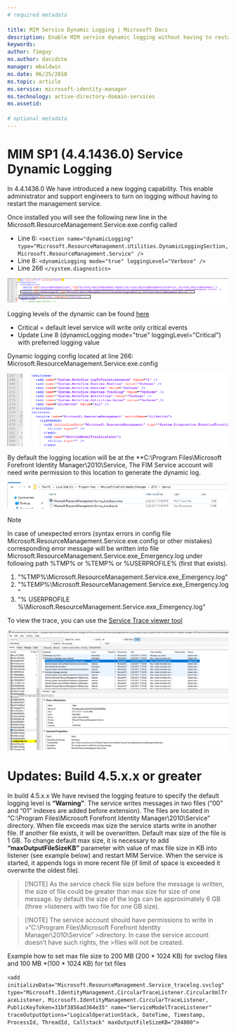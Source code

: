 ```yaml
---
# required metadata

title: MIM Service Dynamic Logging | Microsoft Docs
description: Enable MIM service dynamic logging without having to restart the management service
keywords:
author: fimguy
ms.author: davidste
manager: mbaldwin
ms.date: 06/25/2018
ms.topic: article
ms.service: microsoft-identity-manager
ms.technology: active-directory-domain-services
ms.assetid:

# optional metadata
---
```

# MIM SP1 (4.4.1436.0)  Service Dynamic Logging
In 4.4.1436.0 We have introduced a new logging capability. This enable administrator and support engineers to turn on logging without having to restart the management service.

Once installed you will see the following new line in the Microsoft.ResourceManagement.Service.exe.config  called

*	Line 6: ``<section name="dynamicLogging" type="Microsoft.ResourceManagement.Utilities.DynamicLoggingSection, Microsoft.ResourceManagement.Service" />``
*	Line 8:  ``<dynamicLogging mode="true" loggingLevel="Verbose" />``
*	Line 266 ``</system.diagnostics> ``

![Highlighted sections showing the new dynamic logging entries](media/mim-service-dynamic-logging/screen01.png)

Logging levels of the dynamic can be found [here](https://msdn.microsoft.com/library/ms733025(v=vs.110).aspx#Anchor_3)

- Critical = default level service will write only critical events
- Update Line 8 (dynamicLogging mode="true" loggingLevel="Critical") with preferred logging value

Dynamic logging config located at line 266: Microsoft.ResourceManagement.Service.exe.config

![Highlighted sections showing lines with the various logging areas available](media/mim-service-dynamic-logging/screen02.png)

By default the logging location will be at the **C:\Program Files\Microsoft Forefront Identity Manager\2010\Service, The FIM Service account will need write permission to this location to generate the dynamic log.

![Folder location of the logs](media/mim-service-dynamic-logging/screen03.png)

> [!NOTE]
>  In case of unexpected errors (syntax errors in config file Microsoft.ResourceManagement.Service.exe.config or other mistakes) corresponding error message will be written into file Microsoft.ResourceManagement.Service.exe_Emergency.log under following path %TMP% or %TEMP% or %USERPROFILE% (first that exists).  
> 1. "%TMP%\Microsoft.ResourceManagement.Service.exe_Emergency.log"
> 2. "%TEMP%\Microsoft.ResourceManagement.Service.exe_Emergency.log"
> 3. "% USERPROFILE %\Microsoft.ResourceManagement.Service.exe_Emergency.log"

To view the trace, you can use the [Service Trace viewer tool](https://msdn.microsoft.com//library/aa751795(v=vs.110).aspx)

 ![Service trace viewer screenshot](media/mim-service-dynamic-logging/screen04.png)

# Updates: Build 4.5.x.x or greater

In build 4.5.x.x We have revised the logging feature to specify the default logging level is **“Warning”**. The service writes messages in two files (“00” and “01” indexes are added before extension). The files are located in “C:\Program Files\Microsoft Forefront Identity Manager\2010\Service” directory. When file exceeds max size the service starts write in another file. If another file exists, it will be overwritten. Default max size of the file is 1 GB. To change default max size, it is necessary to add **“maxOutputFileSizeKB”** parameter with value of max file size in KB into listener (see example below) and restart MIM Service. When the service is started, it appends logs in more recent file (if limit of space is exceeded it overwrite the oldest file). 

> [!NOTE] As the service check file size before the message is written, the size of file could be greater than max size for size of one message. by default the size of the logs can be approximately 6 GB (three >listeners with two file for one GB size).

> [!NOTE] The service account should have permissions to write in >“C:\Program Files\Microsoft Forefront Identity Manager\2010\Service” >directory. In case the service account doesn’t have such rights, the >files will not be created.

Example how to set max file size to 200 MB (200 * 1024 KB) for svclog files and 100 MB *(100 * 1024 KB) for txt files

`<add initializeData="Microsoft.ResourceManagement.Service_tracelog.svclog" type="Microsoft.IdentityManagement.CircularTraceListener.CircularXmlTraceListener, Microsoft.IdentityManagement.CircularTraceListener, PublicKeyToken=31bf3856ad364e35" name="ServiceModelTraceListener" traceOutputOptions="LogicalOperationStack, DateTime, Timestamp, ProcessId, ThreadId, Callstack" maxOutputFileSizeKB="204800">`
